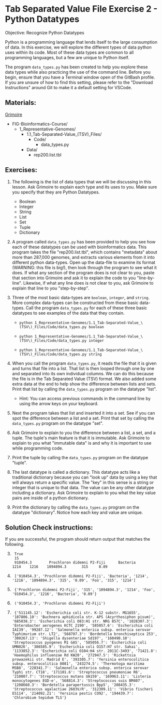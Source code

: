 # Tab Separated Value File Exercise 2 - Python Datatypes

Objective: Recognize Python Datatypes

Python is a programming language that lends itself to the large consumption of data. In this exercise, we will explore the different types of data python uses within its code. Most of these data types are common to all programming languages, but a few are unique to Python itself. 

The program `data_types.py` has been created to help you explore these data types while also practicing the use of the command line. Before you begin, ensure that you have a Terminal window open of the GitBash profile. If you are unsure of how to find this setting, please refer to the "Download Instructions" around Git to make it a default setting for VSCode.

## Materials: 
[Grimoire](https://chat.openai.com/g/g-n7Rs0IK86-grimoire)

* FIG-Bioinformatics-Course/
    * 1_Representative-Genomes/
        * 1.1_Tab-Separated-Value_(TSV)_Files/
            * Code/
                * data_types.py
        * Data/
            * rep200.list.tbl

## Exercises: 

1. The following is the list of data types that we will be discussing in this lesson. Ask Grimoire to explain each type and its uses to you. Make sure you specify that they are Python Datatypes.
    * Boolean
    * Integer
    * String
    * List
    * Set
    * Tuple
    * Dictionary

2. A program called `data_types.py` has been provided to help you see how each of these datatypes can be used with bioinformatics data. This program takes the file "rep200.list.tbl", which contains "metadata" about more than 287,000 genomes, and extracts various elements from it into different python data-types. Open up the data-file to examine its format (WARNING: this file is big!), then look through the program to see what it does. If what any section of the program does is not clear to you, paste that section into Grimoire and ask it to explain the code to you "line-by-line". Likewise, if what any line does is not clear to you, ask Grimoire to explain that line to you "step-by-step".

3. Three of the most basic data-types are `boolean`, `integer`, and `string`.
More complex data-types can be constructed from these basic data-types.
Call the program `data_types.py` for each of these three basic datatypes to see examples of the data that they contain.

    * `python 1_Representative-Genomes/1.1_Tab-Separated-Value_\(TSV\)_Files/Code/data_types.py boolean`

    * `python 1_Representative-Genomes/1.1_Tab-Separated-Value_\(TSV\)_Files/Code/data_types.py integer`

    * `python 1_Representative-Genomes/1.1_Tab-Separated-Value_\(TSV\)_Files/Code/data_types.py string`

4. When you call the program `data_types.py`, it reads the file that it is given and turns that file into a list. That list is then looped through one by one and separated into its own individual columns. We can do this because the file is in the Tab Separated Value (TSV) format. We also added some extra data at the end to help show the difference between lists and sets. Print that list by calling the `data_types.py` program on the datatype "list". 
    * Hint: You can access previous commands in the command line by using the arrow keys on your keyboard.

5. Next the program takes that list and inserted it into a set. See if you can spot the difference between a list and a set. Print that set by calling the `data_types.py` program on the datatype "set".

6. Ask Grimoire to explain to you the difference between a list, a set, and a tuple. The tuple's main feature is that it is immutable. Ask Grimoire to explain to you what "immutable data" is and why it is important to use while programming code.

7. Print the tuple by calling the `data_types.py` program on the datatype "tuple".

8. The last datatype is called a dictionary. This datatype acts like a traditional dictionary because you can "look up" data by using a key that will always return a specific value. The "key" in this sense is a string or integer that is unique to that data. The value can be any other datatype including a dictionary. Ask Grimoire to explain to you what the key value pairs are inside of a python dictionary. 

9. Print the dictionary by calling the `data_types.py` program on the datatype "dictionary". Notice how each key and value are unique.

## Solution Check instructions:
If you are successful, the program should return output that matches the following.

3. ```
    True
    15
    910454.3        Prochloron didemni P2-Fiji      Bacteria        1214    1216    1094894.3       315     0.09
    ```
4. ```
    ['910454.3', 'Prochloron didemni P2-Fiji', 'Bacteria', '1214', '1216', '1094894.3', '315', '0.09', 'Foo', '315', '1214']
    ```
5. ```
    {'Prochloron didemni P2-Fiji', '315', '1094894.3', '1214', 'Foo', '910454.3', '1216', 'Bacteria', '0.09'}
    ```
7. ```
    ('910454.3', 'Prochloron didemni P2-Fiji')
    ```
9. ```
    {'511145.12': 'Escherichia coli str. K-12 substr. MG1655', '107806.10': 'Buchnera aphidicola str. APS (Acyrthosiphon pisum)', '685038.3': 'Escherichia coli O83:H1 str. NRG 857C', '1028307.3': 'Enterobacter aerogenes KCTC 2190', '585057.6': 'Escherichia coli IAI39', '99287.12': 'Salmonella enterica subsp. enterica serovar Typhimurium str. LT2', '568707.3': 'Bordetella bronchiseptica 253', '300267.13': 'Shigella dysenteriae Sd197', '160490.10': 'Streptococcus pyogenes M1 GAS', '585056.7': 'Escherichia coli UMN026', '386585.9': 'Escherichia coli O157:H7 str. Sakai', '1133852.3': 'Escherichia coli O104:H4 str. 2011C-3493', '71421.8': 'Haemophilus influenzae Rd KW20', '272947.5': 'Rickettsia prowazekii str. Madrid E', '393305.7': 'Yersinia enterocolitica subsp. enterocolitica 8081', '243274.5': 'Thermotoga maritima MSB8', '220341.7': 'Salmonella enterica subsp. enterica serovar Typhi str. CT18', '171101.6': 'Streptococcus pneumoniae R6', '210007.7': 'Streptococcus mutans UA159', '169963.11': 'Listeria monocytogenes EGD-e', '568814.3': 'Streptococcus suis BM407', '1208660.3': 'Bordetella parapertussis Bpp5', '208435.3': 'Streptococcus agalactiae 2603V/R', '312309.11': 'Vibrio fischeri ES114', '214092.21': 'Yersinia pestis CO92', '194439.7': 'Chlorobium tepidum TLS'}
    ```